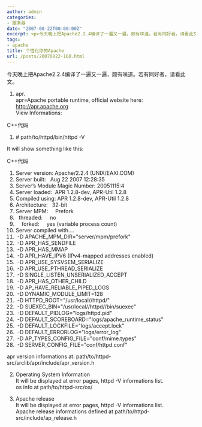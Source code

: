 ```yaml
---
author: admin
categories:
- 服务器
date: "2007-08-22T00:00:00Z"
excerpt: <p>今天晚上把Apache2.2.4编译了一遍又一遍，颇有味道。若有同好者，请看此文。</p>
tags:
- apache
title: 个性化你的Apache
url: /posts/20070822-160.html
---
```

今天晚上把Apache2.2.4编译了一遍又一遍，颇有味道。若有同好者，请看此文。

1. apr.  
apr=Apache portable runtime, official website here: http://apr.apache.org  
View Informations:

<div class="codeText">
  <div class="codeHead">
    C++代码
  </div>
  
  <ol class="dp-cpp">
    <li class="alt">
      <span><span class="preprocessor">#&nbsp;path/to/httpd/bin/httpd&nbsp;-V</span><span>&nbsp;&nbsp;</span></span>
    </li>
  </ol>
</div>

It will show something like this:

<div class="codeText">
  <div class="codeHead">
    C++代码
  </div>
  
  <ol class="dp-cpp">
    <li class="alt">
      <span><span>Server&nbsp;version:&nbsp;Apache/2.2.4&nbsp;(UNIX/EAXI.COM)&nbsp;&nbsp;</span></span>
    </li>
    <li class="">
      <span>Server&nbsp;built:&nbsp;&nbsp;&nbsp;Aug&nbsp;22&nbsp;2007&nbsp;12:28:35&nbsp;&nbsp;</span>
    </li>
    <li class="alt">
      <span>Server&#8217;s&nbsp;Module&nbsp;Magic&nbsp;Number:&nbsp;20051115:4&nbsp;&nbsp;</span>
    </li>
    <li class="">
      <span>Server&nbsp;loaded:&nbsp;&nbsp;APR&nbsp;1.2.8-dev,&nbsp;APR-Util&nbsp;1.2.8&nbsp;&nbsp;</span>
    </li>
    <li class="alt">
      <span>Compiled&nbsp;<span class="keyword">using</span><span>:&nbsp;APR&nbsp;1.2.8-dev,&nbsp;APR-Util&nbsp;1.2.8&nbsp;&nbsp;</span></span>
    </li>
    <li class="">
      <span>Architecture:&nbsp;&nbsp;&nbsp;32-bit&nbsp;&nbsp;</span>
    </li>
    <li class="alt">
      <span>Server&nbsp;MPM:&nbsp;&nbsp;&nbsp;&nbsp;&nbsp;Prefork&nbsp;&nbsp;</span>
    </li>
    <li class="">
      <span>&nbsp;&nbsp;threaded:&nbsp;&nbsp;&nbsp;&nbsp;&nbsp;no&nbsp;&nbsp;</span>
    </li>
    <li class="alt">
      <span>&nbsp;&nbsp;&nbsp;&nbsp;forked:&nbsp;&nbsp;&nbsp;&nbsp;&nbsp;yes&nbsp;(variable&nbsp;process&nbsp;count)&nbsp;&nbsp;</span>
    </li>
    <li class="">
      <span>Server&nbsp;compiled&nbsp;with&#8230;.&nbsp;&nbsp;</span>
    </li>
    <li class="alt">
      <span>&nbsp;-D&nbsp;APACHE_MPM_DIR=<span class="string">"server/mpm/prefork"</span><span>&nbsp;&nbsp;</span></span>
    </li>
    <li class="">
      <span>&nbsp;-D&nbsp;APR_HAS_SENDFILE&nbsp;&nbsp;</span>
    </li>
    <li class="alt">
      <span>&nbsp;-D&nbsp;APR_HAS_MMAP&nbsp;&nbsp;</span>
    </li>
    <li class="">
      <span>&nbsp;-D&nbsp;APR_HAVE_IPV6&nbsp;(IPv4-mapped&nbsp;addresses&nbsp;enabled)&nbsp;&nbsp;</span>
    </li>
    <li class="alt">
      <span>&nbsp;-D&nbsp;APR_USE_SYSVSEM_SERIALIZE&nbsp;&nbsp;</span>
    </li>
    <li class="">
      <span>&nbsp;-D&nbsp;APR_USE_PTHREAD_SERIALIZE&nbsp;&nbsp;</span>
    </li>
    <li class="alt">
      <span>&nbsp;-D&nbsp;SINGLE_LISTEN_UNSERIALIZED_ACCEPT&nbsp;&nbsp;</span>
    </li>
    <li class="">
      <span>&nbsp;-D&nbsp;APR_HAS_OTHER_CHILD&nbsp;&nbsp;</span>
    </li>
    <li class="alt">
      <span>&nbsp;-D&nbsp;AP_HAVE_RELIABLE_PIPED_LOGS&nbsp;&nbsp;</span>
    </li>
    <li class="">
      <span>&nbsp;-D&nbsp;DYNAMIC_MODULE_LIMIT=128&nbsp;&nbsp;</span>
    </li>
    <li class="alt">
      <span>&nbsp;-D&nbsp;HTTPD_ROOT=<span class="string">"/usr/local//httpd/"</span><span>&nbsp;&nbsp;</span></span>
    </li>
    <li class="">
      <span>&nbsp;-D&nbsp;SUEXEC_BIN=<span class="string">"/usr/local//httpd//bin/suexec"</span><span>&nbsp;&nbsp;</span></span>
    </li>
    <li class="alt">
      <span>&nbsp;-D&nbsp;DEFAULT_PIDLOG=<span class="string">"logs/httpd.pid"</span><span>&nbsp;&nbsp;</span></span>
    </li>
    <li class="">
      <span>&nbsp;-D&nbsp;DEFAULT_SCOREBOARD=<span class="string">"logs/apache_runtime_status"</span><span>&nbsp;&nbsp;</span></span>
    </li>
    <li class="alt">
      <span>&nbsp;-D&nbsp;DEFAULT_LOCKFILE=<span class="string">"logs/accept.lock"</span><span>&nbsp;&nbsp;</span></span>
    </li>
    <li class="">
      <span>&nbsp;-D&nbsp;DEFAULT_ERRORLOG=<span class="string">"logs/error_log"</span><span>&nbsp;&nbsp;</span></span>
    </li>
    <li class="alt">
      <span>&nbsp;-D&nbsp;AP_TYPES_CONFIG_FILE=<span class="string">"conf/mime.types"</span><span>&nbsp;&nbsp;</span></span>
    </li>
    <li class="">
      <span>&nbsp;-D&nbsp;SERVER_CONFIG_FILE=<span class="string">"conf/httpd.conf"</span><span>&nbsp;&nbsp;</span></span>
    </li>
  </ol>
</div>

apr version informations at: path/to/httpd-src/srclib/apr/include/apr_version.h

2. Operating System Information  
It will be displayed at error pages, httpd -V informations list.  
os info at path/to/httpd-src/os/

3. Apache release  
It will be displayed at error pages, httpd -V informations list.  
Apache release informations defined at path/to/httpd-src/include/ap_release.h